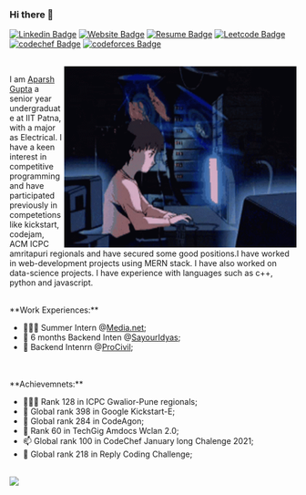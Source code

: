 ### Hi there 👋
[![Linkedin Badge](https://img.shields.io/badge/-LinkedIn-0e76a8?style=for-the-badge&logo=Linkedin&logoColor=white)](https://www.linkedin.com/in/aparsh-gupta-623690170/)
[![Website Badge](https://img.shields.io/badge/Website-3b5998?style=for-the-badge&logo=google-chrome&logoColor=white)](https://aparsh.netlify.app/)
[![Resume Badge](https://img.shields.io/badge/Resume-E41321?style=for-the-badge&logo=Brave&logoColor=white)](https://aparsh.netlify.app/)
[![Leetcode Badge](https://img.shields.io/badge/LeetCode-FFA116?style=for-the-badge&logo=LeetCode&logoColor=white)](https://leetcode.com/aparsh/)
[![codechef Badge](https://img.shields.io/badge/CodeChef-5B4638?style=for-the-badge&logo=CodeChef&logoColor=white)](https://www.codechef.com/users/aparshgupta)
[![codeforces Badge](https://img.shields.io/badge/Codeforces-1F8ACB?style=for-the-badge&logo=Codeforces&logoColor=white)](http://codeforces.com/profile/aparsh)

</br>
<img align="right" alt="GIF" src="https://github.com/aparsh/aparsh/blob/main/coding.gif?raw=true" width="408" height="318" />

I am [Aparsh Gupta](https://aparsh.netlify.app/) a senior year undergraduate at IIT Patna, with a major as Electrical. I have a keen interest in competitive programming and have participated previously in competetions like kickstart, codejam, ACM ICPC amritapuri regionals and have secured some good positions.I have worked in web-development projects using MERN stack. I have also worked on data-science projects. I have experience with languages such as c++, python and javascript.


</br>
**Work Experiences:**

- 👨🏻‍💻 Summer Intern @[Media.net](http://media.net/);
- 🚀 6 months Backend Inten @[SayourIdyas](http://idya.in);
- 💬 Backend Intenrn @[ProCivil](https://procivil.in/); 
</br>

</br>
**Achievemnets:**

- 👨🏻‍💻 Rank 128 in ICPC Gwalior-Pune regionals;
- 🚀 Global rank 398 in Google Kickstart-E; 
- 💬 Global rank 284 in CodeAgon; 
- 📝 Rank 60 in TechGig Amdocs Wclan 2.0; 
- 📫 Global rank 100 in CodeChef January long Chalenge 2021;
- 📝 Global rank 218 in Reply Coding Challenge; 
</br>
<img height="180em" src="https://github-readme-stats.vercel.app/api?username=aparsh&show_icons=true&hide_border=true&&count_private=true&include_all_commits=true" />
